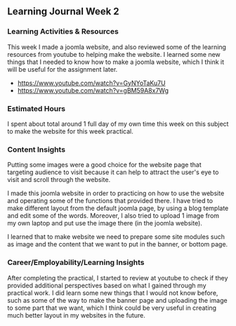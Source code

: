 ## Learning Journal Week 2

### Learning Activities & Resources
This week I made a joomla website, and also reviewed some of the learning resources from youtube to helping make the website.
I learned some new things that I needed to know how to make a joomla website, which I think it will be useful for the assignment later.
- https://www.youtube.com/watch?v=GyNYoTaKu7U
- https://www.youtube.com/watch?v=gBM59A8x7Wg

### Estimated Hours
I spent about total around 1 full day of my own time this week on this subject to make the website for this week practical.

### Content Insights
Putting some images were a good choice for the website page that targeting audience to visit because it can help to attract
the user's eye to visit and scroll through the website.

I made this joomla website in order to practicing on how to use the website and operating some of the functions that provided there.
I have tried to make different layout from the default joomla page, by using a blog template and edit some of the words. Moreover, I also
tried to upload 1 image from my own laptop and put use the image there (in the joomla website).

I learned that to make website we need to prepare some site modules such as image and the content that we want to put in the banner, or bottom page. 

### Career/Employability/Learning Insights
After completing the practical, I started to review at youtube to check if they provided additional perspectives based on
what I gained through my practical work. I did learn some new things that I would not know before, such as some 
of the way to make the banner page and uploading the image to some part that we want, which I think could be very useful in 
creating much better layout in my websites in the future.
